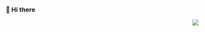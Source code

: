 ### 🙋 Hi there
<img align="right" src="https://github-readme-stats.vercel.app/api?username=AmazingDD&show_icons=true&icon_color=CE1D2D&text_color=718096&bg_color=ffffff&hide_title=true" />

<!--
**AmazingDD/AmazingDD** is a ✨ _special_ ✨ repository because its `README.md` (this file) appears on your GitHub profile.

Here are some ideas to get you started:

- 🔭 I’m currently working on ...
- 🌱 I’m currently learning ...
- 👯 I’m looking to collaborate on ...
- 🤔 I’m looking for help with ...
- 💬 Ask me about ...
- 📫 How to reach me: ...
- 😄 Pronouns: ...
- ⚡ Fun fact: ...
-->


<!--START_SECTION:waka-->
<!--END_SECTION:waka-->
